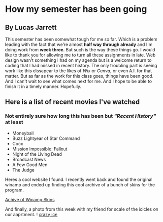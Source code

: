 # How my semester has been going #
## By Lucas Jarrett ##

This semester has been somewhat tough for me so far. Which is a problem leading with the fact that we're almost **half way through already** and I'm doing work from **week three.**  But such is the way these things go. I would like to thank you for allowing me to turn all these assignments in late. Web design wasn't something I had on my agenda but is a welcome return to coding that I had missed in recent history. The only troubling part is seeing work like this dissapear to the likes of *Wix* or *Canva*, or even A.I. for that matter. But as far as the work for this class goes, things have been good. And I can't wait to see what comes next for me. And I hope to be able to finish it in a timely manner. Hopefully.

## Here is a list of recent movies I've watched ##
### Not entirely sure how long this has been but *"Recent History"* at least
- Moneyball
- Buzz Lightyear of Star Command
- Coco
- Mission Impossible: Fallout
- Night of the Living Dead
- Broadcast News
- A Few Good Men
- The Judge

Heres a cool website I found. I recently went back and found the original winamp and ended up finding this cool archive of a bunch of skins for the program.

[Achive of Winamp Skins](https://skins.webamp.org/
)

And finally, a photo from this week with my friend for scale of the icicles on our aaprtment. 
! [crazy ice](./Assignment-03/images/bentonice.jpg) 
